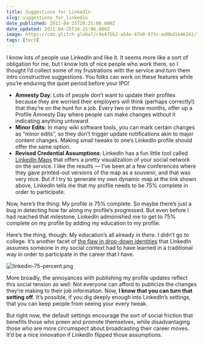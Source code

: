 ```yaml
---
title: Suggestions for LinkedIn
slug: suggestions_for_linkedin
date_published: 2011-04-25T20:25:06.000Z
date_updated: 2011-04-25T20:25:06.000Z
image: https://cdn.glitch.global/c4e475b2-a54e-47e0-973c-ed0bd1b46262/linkedin-lets-get-started.png?v=1670802246389
tags: [tech]
---
```


I know lots of people use LinkedIn and like it. It seems more like a sort of obligation for me, but I know lots of nice people who work there, so I thought I’d collect some of my frustrations with the service and turn them intro constructive suggestions. You folks can work on these features while you’re enduring the quiet period before your IPO!

- **Amnesty Day**: Lots of people don’t want to update their profiles because they are worried their employers will think (perhaps correctly!) that they’re on the hunt for a job. Every two or three months, offer up a Profile Amnesty Day where people can make changes without it indicating anything untoward.
- **Minor Edits**: In many wiki software tools, you can mark certain changes as “minor edits”, so they don’t trigger update notifications akin to major content changes. Making small tweaks to one’s LinkedIn profile should offer the same option.
- **Revised Credential Assumptions**: LinkedIn has a fun little tool called [LinkedIn Maps](http://inmaps.linkedinlabs.com/) that offers a pretty visualization of your social network on the service. I like the results — I’ve been at a few conferences where they gave printed-out versions of the map as a souvenir, and that was very nice. But if I try to generate my own dynamic map at the link shown above, LinkedIn tells me that my profile needs to be 75% complete in order to participate.

Now, here’s the thing: My profile *is* 75% complete. So maybe there’s just a bug in detecting how far along my profile’s progressed. But even before I had reached that milestone, LinkedIn admonished me to get to 75% complete on my profile by adding my education to my profile.

Here’s the thing, though: My education’s all already *in there*. I didn’t go to college. It’s another facet of [the flaw in drop-down identities](http://smarterware.org/7388/the-case-against-drop-down-identities) that LinkedIn assumes someone in my social context had to have learned in a traditional way in order to participate in the career that I have.

![linkedin-75-percent.png](https://cdn.glitch.global/c4e475b2-a54e-47e0-973c-ed0bd1b46262/linkedin-75-percent.png?v=1670802313210) 

More broadly, the annoyances with publishing my profile updates reflect this social tension as well: Not everyone can afford to publicize the changes they’re making to their job information. Now, **I know that you can turn that setting off**. It’s possible, if you dig deeply enough into LinkedIn’s settings, that you can keep people from seeing your every tweak.

But right now, the default settings encourage the sort of social friction that benefits those who preen and promote themselves, while disadvantaging those who are more circumspect about broadcasting their career moves. It’d be a nice innovation if LinkedIn flipped those assumptions.

